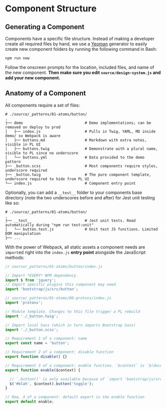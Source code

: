 # Component Structure

## Generating a Component

Components have a specific file structure. Instead of making a developer create all required files by hand, we use a [Yeoman](http://yeoman.io/) generator to easily create new component folders by running the following command in Bash:

```text
npm run new
```

Follow the onscreen prompts for the location, included files, and name of the new component. **Then make sure you edit `source/design-system.js` and add your new component.**

## Anatomy of a Component

All components require a set of files:

```text
# ./source/_patterns/01-atoms/button/
.
├── demo                            # Demo implementations; can be removed on deploy to prod
│   ├── index.js                    # Pulls in Twig, YAML, MD inside demo/ so Webpack is aware
│   ├── buttons.md                  # Markdown with extra notes, visible in PL UI
│   ├── buttons.twig                # Demonstrate with a plural name, visible to PL since no underscore
│   └── buttons.yml                 # Data provided to the demo pattern
├── _button.scss                    # Most components require styles, underscore required
├── _button.twig                    # The pure component template, underscore required to hide from PL UI
└── index.js                        # Component entry point
```

Optionally, you can add a `__test__` folder to your components base directory (note the two underscores before and after) for Jest unit testing like so:

```text
# ./source/_patterns/01-atoms/button/
.
├── __test__                        # Jest unit tests. Read automatically during "npm run test:unit"
│   └── button.test.js              # Unit test JS functions. Limited DOM manipulation
├── ...
```

With the power of Webpack, all static assets a component needs are `import`ed right into the `index.js` **entry point** alongside the JavaScript methods:

```javascript
// source/_patterns/01-atoms/button/index.js

// Import *EVERY* NPM dependency.
import $ from 'jquery';
// Import specific plugins this component may need
import 'bootstrap/js/src/button';

// source/_patterns/01-atoms/00-protons/index.js
import 'protons';

// Module template. Changes to this file trigger a PL rebuild
import './_button.twig';

// Import local Sass (which in turn imports Bootstrap Sass)
import './_button.scss';

// Requirement 1 of a component: name
export const name = 'button';

// Requirement 2 of a component: disable function
export function disable() {}

// Requirement 3 of a component: enable function. `$context` is `$(document)` in PL, and `context` in Drupal
export function enable($context) {

  // `.button()` is only available because of `import 'bootstrap/js/src/button';` above
  $('#blah', $context).button('toggle');
}

// Req. 4 of a component: default export is the enable function
export default enable;
```
